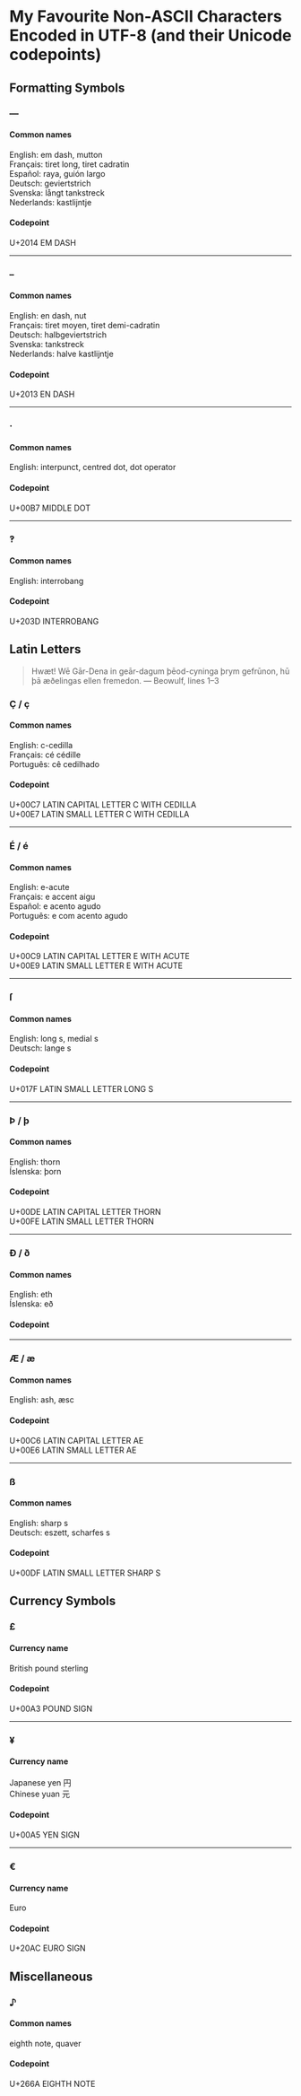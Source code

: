 My Favourite Non-ASCII Characters Encoded in UTF-8 (and their Unicode codepoints)
=================================================================================


Formatting Symbols
------------------

### —
#### Common names
English: em dash, mutton  
Français: tiret long, tiret cadratin  
Español: raya, guión largo  
Deutsch: geviertstrich  
Svenska: långt tankstreck  
Nederlands: kastlijntje  
#### Codepoint
U+2014 EM DASH  

---

### –
#### Common names
English: en dash, nut  
Français: tiret moyen, tiret demi-cadratin  
Deutsch: halbgeviertstrich  
Svenska: tankstreck  
Nederlands: halve kastlijntje  
#### Codepoint
U+2013 EN DASH  

---

### ·
#### Common names
English: interpunct, centred dot, dot operator  
#### Codepoint
U+00B7 MIDDLE DOT  

---

### ‽
#### Common names
English: interrobang  
#### Codepoint
U+203D INTERROBANG  

Latin Letters
-------------

> Hwæt! Wē Gār-Dena in geār-dagum þēod-cyninga þrym gefrūnon, hū þā æðelingas ellen fremedon.
> — Beowulf, lines 1–3

### Ç / ç
#### Common names
English: c-cedilla  
Français: cé cédille  
Português: cê cedilhado  
#### Codepoint
U+00C7 LATIN CAPITAL LETTER C WITH CEDILLA  
U+00E7 LATIN SMALL LETTER C WITH CEDILLA  

---

### É / é
#### Common names
English: e-acute  
Français: e accent aigu  
Español: e acento agudo  
Português: e com acento agudo  
#### Codepoint
U+00C9 LATIN CAPITAL LETTER E WITH ACUTE  
U+00E9 LATIN SMALL LETTER E WITH ACUTE  

---

### ſ
#### Common names
English: long s, medial s  
Deutsch: lange s  
#### Codepoint
U+017F LATIN SMALL LETTER LONG S  

---

### Þ / þ
#### Common names
English: thorn  
Íslenska: þorn  
#### Codepoint
U+00DE LATIN CAPITAL LETTER THORN  
U+00FE LATIN SMALL LETTER THORN  

---

### Ð / ð
#### Common names
English: eth  
Íslenska: eð  
#### Codepoint

---

### Æ / æ
#### Common names
English: ash, æsc  
#### Codepoint
U+00C6 LATIN CAPITAL LETTER AE  
U+00E6 LATIN SMALL LETTER AE  

---

### ß
#### Common names
English: sharp s  
Deutsch: eszett, scharfes s  
#### Codepoint
U+00DF LATIN SMALL LETTER SHARP S  


Currency Symbols
----------------

### £
#### Currency name
British pound sterling  
#### Codepoint
U+00A3 POUND SIGN  

---

### ¥
#### Currency name
Japanese yen 円  
Chinese yuan 元  
#### Codepoint
U+00A5 YEN SIGN  

---

### €
#### Currency name
Euro  
#### Codepoint
U+20AC EURO SIGN  


Miscellaneous
-------------

### ♪
#### Common names
eighth note, quaver  
#### Codepoint
U+266A EIGHTH NOTE  

